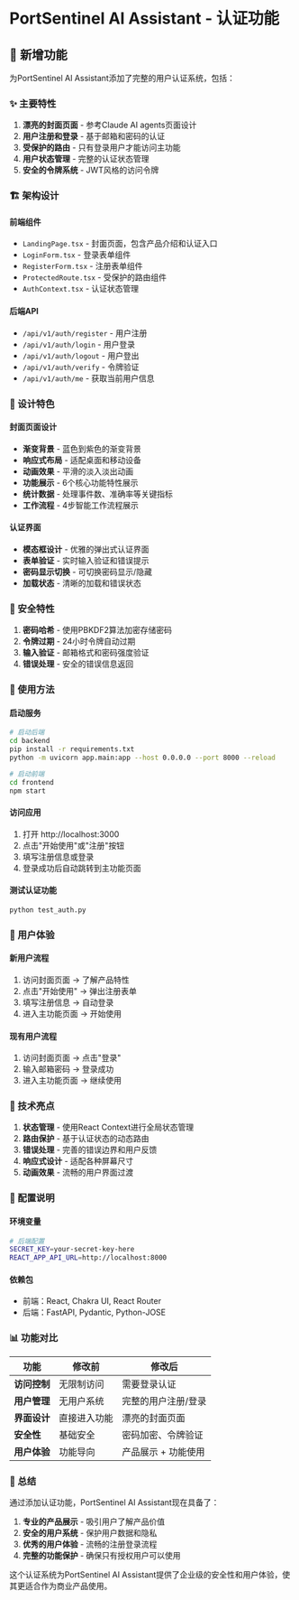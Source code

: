 # PortSentinel AI Assistant - 认证功能

## 🎉 新增功能

为PortSentinel AI Assistant添加了完整的用户认证系统，包括：

### ✨ 主要特性

1. **漂亮的封面页面** - 参考Claude AI agents页面设计
2. **用户注册和登录** - 基于邮箱和密码的认证
3. **受保护的路由** - 只有登录用户才能访问主功能
4. **用户状态管理** - 完整的认证状态管理
5. **安全的令牌系统** - JWT风格的访问令牌

### 🏗️ 架构设计

#### 前端组件
- `LandingPage.tsx` - 封面页面，包含产品介绍和认证入口
- `LoginForm.tsx` - 登录表单组件
- `RegisterForm.tsx` - 注册表单组件
- `ProtectedRoute.tsx` - 受保护的路由组件
- `AuthContext.tsx` - 认证状态管理

#### 后端API
- `/api/v1/auth/register` - 用户注册
- `/api/v1/auth/login` - 用户登录
- `/api/v1/auth/logout` - 用户登出
- `/api/v1/auth/verify` - 令牌验证
- `/api/v1/auth/me` - 获取当前用户信息

### 🎨 设计特色

#### 封面页面设计
- **渐变背景** - 蓝色到紫色的渐变背景
- **响应式布局** - 适配桌面和移动设备
- **动画效果** - 平滑的淡入淡出动画
- **功能展示** - 6个核心功能特性展示
- **统计数据** - 处理事件数、准确率等关键指标
- **工作流程** - 4步智能工作流程展示

#### 认证界面
- **模态框设计** - 优雅的弹出式认证界面
- **表单验证** - 实时输入验证和错误提示
- **密码显示切换** - 可切换密码显示/隐藏
- **加载状态** - 清晰的加载和错误状态

### 🔐 安全特性

1. **密码哈希** - 使用PBKDF2算法加密存储密码
2. **令牌过期** - 24小时令牌自动过期
3. **输入验证** - 邮箱格式和密码强度验证
4. **错误处理** - 安全的错误信息返回

### 🚀 使用方法

#### 启动服务
```bash
# 启动后端
cd backend
pip install -r requirements.txt
python -m uvicorn app.main:app --host 0.0.0.0 --port 8000 --reload

# 启动前端
cd frontend
npm start
```

#### 访问应用
1. 打开 http://localhost:3000
2. 点击"开始使用"或"注册"按钮
3. 填写注册信息或登录
4. 登录成功后自动跳转到主功能页面

#### 测试认证功能
```bash
python test_auth.py
```

### 📱 用户体验

#### 新用户流程
1. 访问封面页面 → 了解产品特性
2. 点击"开始使用" → 弹出注册表单
3. 填写注册信息 → 自动登录
4. 进入主功能页面 → 开始使用

#### 现有用户流程
1. 访问封面页面 → 点击"登录"
2. 输入邮箱密码 → 登录成功
3. 进入主功能页面 → 继续使用

### 🎯 技术亮点

1. **状态管理** - 使用React Context进行全局状态管理
2. **路由保护** - 基于认证状态的动态路由
3. **错误处理** - 完善的错误边界和用户反馈
4. **响应式设计** - 适配各种屏幕尺寸
5. **动画效果** - 流畅的用户界面过渡

### 🔧 配置说明

#### 环境变量
```bash
# 后端配置
SECRET_KEY=your-secret-key-here
REACT_APP_API_URL=http://localhost:8000
```

#### 依赖包
- 前端：React, Chakra UI, React Router
- 后端：FastAPI, Pydantic, Python-JOSE

### 📊 功能对比

| 功能 | 修改前 | 修改后 |
|------|--------|--------|
| **访问控制** | 无限制访问 | 需要登录认证 |
| **用户管理** | 无用户系统 | 完整的用户注册/登录 |
| **界面设计** | 直接进入功能 | 漂亮的封面页面 |
| **安全性** | 基础安全 | 密码加密、令牌验证 |
| **用户体验** | 功能导向 | 产品展示 + 功能使用 |

### 🎉 总结

通过添加认证功能，PortSentinel AI Assistant现在具备了：

1. **专业的产品展示** - 吸引用户了解产品价值
2. **安全的用户系统** - 保护用户数据和隐私
3. **优秀的用户体验** - 流畅的注册登录流程
4. **完整的功能保护** - 确保只有授权用户可以使用

这个认证系统为PortSentinel AI Assistant提供了企业级的安全性和用户体验，使其更适合作为商业产品使用。
